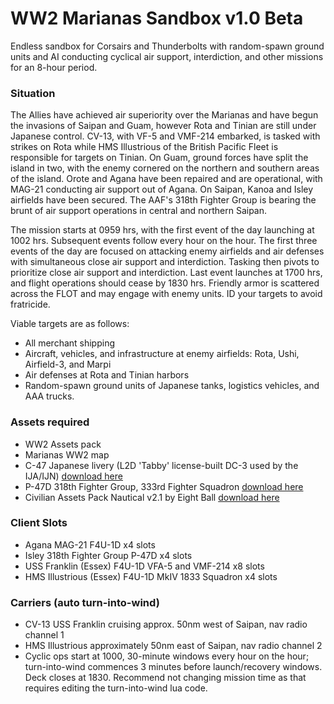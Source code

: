 # WW2 Marianas Sandbox v1.0 Beta
Endless sandbox for Corsairs and Thunderbolts with random-spawn ground units and AI conducting cyclical air support, interdiction, and other missions for an 8-hour period. 

### Situation
The Allies have achieved air superiority over the Marianas and have begun the invasions of Saipan and Guam, however Rota and Tinian are still under Japanese control. CV-13, with VF-5 and VMF-214 embarked, is tasked with strikes on Rota while HMS Illustrious of the British Pacific Fleet is responsible for targets on Tinian. On Guam, ground forces have split the island in two, with the enemy cornered on the northern and southern areas of the island. Orote and Agana have been repaired and are operational, with MAG-21 conducting air support out of Agana. On Saipan, Kanoa and Isley airfields have been secured. The AAF's 318th Fighter Group is bearing the brunt of air support operations in central and northern Saipan. 

The mission starts at 0959 hrs, with the first event of the day launching at 1002 hrs. Subsequent events follow every hour on the hour. The first three events of the day are focused on attacking enemy airfields and air defenses with simultaneous close air support and interdiction. Tasking then pivots to prioritize close air support and interdiction. Last event launches at 1700 hrs, and flight operations should cease by 1830 hrs. Friendly armor is scattered across the FLOT and may engage with enemy units. ID your targets to avoid fratricide.

Viable targets are as follows:
- All merchant shipping
- Aircraft, vehicles, and infrastructure at enemy airfields: Rota, Ushi, Airfield-3, and Marpi
- Air defenses at Rota and Tinian harbors
- Random-spawn ground units of Japanese tanks, logistics vehicles, and AAA trucks.

### Assets required
- WW2 Assets pack
- Marianas WW2 map
- C-47 Japanese livery (L2D 'Tabby' license-built DC-3 used by the IJA/IJN) [download here](https://www.digitalcombatsimulator.com/en/files/3325224/)
- P-47D 318th Fighter Group, 333rd Fighter Squadron [download here](https://www.digitalcombatsimulator.com/en/files/3315478/)
- Civilian Assets Pack Nautical v2.1 by Eight Ball [download here](https://forum.dcs.world/topic/270558-civilian-objects-and-vehicles/)

### Client Slots
- Agana MAG-21 F4U-1D x4 slots
- Isley 318th Fighter Group P-47D x4 slots
- USS Franklin (Essex) F4U-1D VFA-5 and VMF-214 x8 slots
- HMS Illustrious (Essex) F4U-1D MkIV 1833 Squadron x4 slots

### Carriers (auto turn-into-wind)
- CV-13 USS Franklin cruising approx. 50nm west of Saipan, nav radio channel 1
- HMS Illustrious approximately 50nm east of Saipan, nav radio channel 2
- Cyclic ops start at 1000, 30-minute windows every hour on the hour; turn-into-wind commences 3 minutes before launch/recovery windows. Deck closes at 1830. Recommend not changing mission time as that requires editing the turn-into-wind lua code.
















